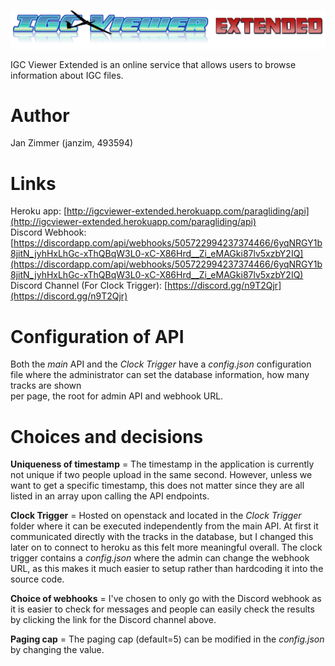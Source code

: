
![Scheme](logo.png)

IGC Viewer Extended is an online service that allows users to browse information about IGC files.

# Author
Jan Zimmer (janzim, 493594)

# Links
Heroku app: [http://igcviewer-extended.herokuapp.com/paragliding/api](http://igcviewer-extended.herokuapp.com/paragliding/api)  
Discord Webhook: [https://discordapp.com/api/webhooks/505722994237374466/6yqNRGY1b8jitN_jyhHxLhGc-xThQBqW3L0-xC-X86Hrd__Zi_eMAGki87lv5xzbY2IQ](https://discordapp.com/api/webhooks/505722994237374466/6yqNRGY1b8jitN_jyhHxLhGc-xThQBqW3L0-xC-X86Hrd__Zi_eMAGki87lv5xzbY2IQ)  
Discord Channel (For Clock Trigger): [https://discord.gg/n9T2Qjr](https://discord.gg/n9T2Qjr)

# Configuration of API
Both the *main* API and the *Clock Trigger* have a *config.json* configuration file where the administrator can set the database information, how many tracks are shown  
per page, the root for admin API and webhook URL.

# Choices and decisions
**Uniqueness of timestamp** = The timestamp in the application is currently not unique if two people upload in the same second. However, unless we want to get a specific timestamp,
this does not matter since they are all listed in an array upon calling the API endpoints.

**Clock Trigger** = Hosted on openstack and located in the *Clock Trigger* folder where it can be executed independently from the main API. At first it communicated directly with
the tracks in the database, but I changed this later on to connect to heroku as this felt more meaningful overall. 
The clock trigger contains a *config.json* where the admin can change the webhook URL, as this makes it much easier to setup rather than hardcoding it into the source code.

**Choice of webhooks** = I've chosen to only go with the Discord webhook as it is easier to check for messages and people can easily check the results by clicking the link for the
Discord channel above.

**Paging cap** = The paging cap (default=5) can be modified in the *config.json* by changing the value.






